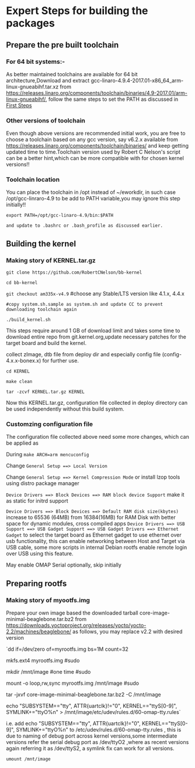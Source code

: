 # Expert Steps for building the packages 

## Prepare the pre built toolchain

### For 64 bit systems:-
As better maintained toolchains are available for 64 bit architecture,Download and extract gcc-linaro-4.9.4-2017.01-x86_64_arm-linux-gnueabihf.tar.xz from https://releases.linaro.org/components/toolchain/binaries/4.9-2017.01/arm-linux-gnueabihf/, follow the same steps to set the PATH as discussed in [First Steps](01-simple.md)
 
### Other versions of toolchain
Even though above versions are recommended initial work, you are free to choose a toolchain based on any gcc version, say v6.2.x available from https://releases.linaro.org/components/toolchain/binaries/ and keep getting updated time to time.Toolchain version used by Robert C Nelson's script can be a better hint,which can be more compatible with for chosen kernel versions!!

### Toolchain location
  You can place the toolchain in /opt instead of ~/eworkdir, in such case /opt/gcc-linraro-4.9 to be add to PATH variable,you may ignore this step initially!!

   `export PATH=/opt/gcc-linaro-4.9/bin:$PATH`

    and update to .bashrc or .bash_profile as discussed earlier.
    
## Building the kernel

### Making story of KERNEL.tar.gz

`git clone https://github.com/RobertCNelson/bb-kernel`

`cd bb-kernel`

`git checkout am335x-v4.9`   #choose any Stable/LTS version like 4.1.x, 4.4.x 

`#copy system.sh.sample as system.sh and update CC to prevent downloading toolchain again`

`./build_kernel.sh`

This steps require around 1 GB of download limit and takes some time to download entire repo from git.kernel.org,update necessary patches for the target board and build the kernel.

collect zImage, dtb file from deploy dir and especially config file (config-4.x.x-bonex.x) for further use.

`cd KERNEL`

`make clean`

`tar -zcvf KERNEL.tar.gz KERNEL`

Now this KERNEL.tar.gz, configuration file collected in deploy directory can be used independently without this build system.

### Customzing configuration file

The configuration file collected above need some more changes, which can be applied as

During `make ARCH=arm mencuconfig`

Change `General Setup ==> Local Version`

Change `General Setup ==> Kernel Compression Mode` or install lzop tools using distro package manager

`Device Drivers ==> Block Devices ==> RAM block device Support` make it as static for initrd support

`Device Drivers ==> Block Devices ==> Default RAM disk size(kbytes)`  increase to 65536 (64MB) from 16384(16MB) for RAM Disk with better space for dynamic modules, cross compiled apps
`Device Drivers ==> USB Support ==> USB Gadget Support ==> USB Gadget Drivers ==> Ethernet Gadget`
to select the target board as Ethernet gadget to use ethernet over usb functionality, this can enable networking between Host and Target via USB cable, some more scripts in internal Debian rootfs enable remote login over USB using this feature.

May enable OMAP Serial optionally, skip initially 

## Preparing rootfs

### Making story of myootfs.img

Prepare your own image based the downloaded tarball core-image-minimal-beaglebone.tar.bz2 from https://downloads.yoctoproject.org/releases/yocto/yocto-2.2/machines/beaglebone/ as follows, you may replace v2.2 with desired version

`dd if=/dev/zero of=myrootfs.img bs=1M count=32

mkfs.ext4 myrootfs.img                           #sudo

mkdir /mnt/image        #one time                #sudo

mount -o loop,rw,sync myrootfs.img /mnt/image    #sudo

tar -jxvf core-image-minimal-beaglebone.tar.bz2 -C /mnt/image

echo "SUBSYSTEM=="tty", ATTR{uartclk}!="0", KERNEL=="ttyS[0-9]", SYMLINK+="ttyO%n" > /mnt/image/etc/udev/rules.d/60-omap-tty.rules`

i.e. add echo "SUBSYSTEM=="tty", ATTR{uartclk}!="0", KERNEL=="ttyS[0-9]", SYMLINK+="ttyO%n" to /etc/udev/rules.d/60-omap-tty.rules , this is due to naming of debug port across kernel versions,some intermediate versions refer the serial debug port as /dev/ttyO2 ,where as recent versions again referring it as /dev/ttyS2, a symlink fix can work for all versions.

`umount /mnt/image`





